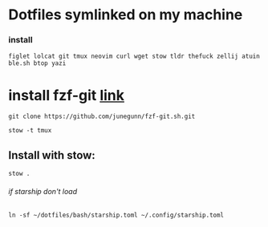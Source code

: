 # Dotfiles symlinked on my machine
### install
```
figlet lolcat git tmux neovim curl wget stow tldr thefuck zellij atuin ble.sh btop yazi
```
# install fzf-git [link](https://www.josean.com/posts/7-amazing-cli-tools)
```
git clone https://github.com/junegunn/fzf-git.sh.git
```
```
stow -t tmux
```
## Install with stow:

```
stow .
```

###### if starship don't load 

```
ln -sf ~/dotfiles/bash/starship.toml ~/.config/starship.toml
```

